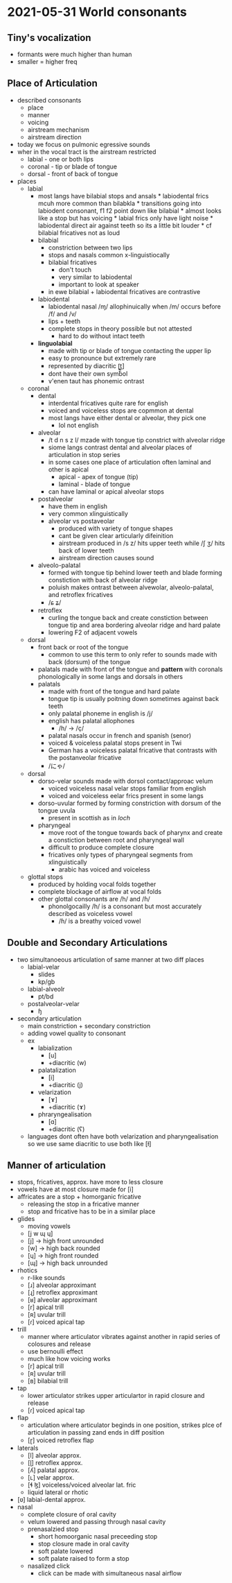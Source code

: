 # 2021-05-31 World consonants

## Tiny's vocalization
* formants were much higher than human
* smaller = higher freq
## Place of Articulation
* described consonants
  * place
  * manner
  * voicing
  * airstream mechanism
  * airstream direction
* today we focus on pulmonic egressive sounds
* wher in the vocal tract is the airstream restricted
  * labial - one or both lips
  * coronal - tip or blade of tongue
  * dorsal - front of back of tongue
* places
  * labial
    * most langs have bilabial stops and ansals
          * labiodental frics mcuh more common than bilabkla
          * transitions going into labiodent consonant, f1 f2 point down like bilabial
          * almost looks like a stop but has voicing
          * labial frics only have light noise
          * labiodental direct air against teeth so its a little bit louder
            * cf bilabial fricatives not as loud
    * bilabial
      * constriction between two lips
      * stops and nasals common x-linguistiocally
      * bilabial fricatives
        * don't touch
        * very similar to labiodental
        * important to look at speaker
      * in ewe bilabial + labiodental fricatives are contrastive
    * labiodental
      * labiodental nasal /ɱ/ allophinuically when /m/ occurs before /f/ and /v/
      * lips + teeth
      * complete stops in theory possible but not attested
        * hard to do without intact teeth        
    * **linguolabial**
      * made with tip or blade of tongue contacting the upper lip
      * easy to pronounce but extremely rare
      * represented by diacritic [̼̼̼t̼]
      * dont have their own symbol
      * v'enen taut has phonemic ontrast
  * coronal
    * dental
      * interdental fricatives quite rare for english
      * voiced and voiceless stops are copmmon at dental
      * most langs have either dental or alveolar, they pick one
        * lol not english
    * alveolar
      * /t d n s z l/ mzade with tongue tip constrict with alveolar ridge
      * siome langs contrast dental and alveolar places of articulation in stop series
      * in some cases one place of articulation often laminal and other is apical
        * apical - apex of tongue (tip)
        * laminal - blade of tongue
      * can have laminal or apical alveolar stops 
    * postalveolar
      * have them in english
      * very common xlinguistically
      * alveolar vs postaveolar
        * produced with variety of tongue shapes
        * cant be given clear articularly difeinition
        * airstream produced in /s z/ hits upper teeth while /ʃ ʒ/ hits back of lower teeth
        * airstream direction causes sound
    * alveolo-palatal
      * formed with tongue tip behind lower teeth and blade forming constiction with back of alveolar ridge
      * poluish makes ontrast between alvewolar, alveolo-palatal, and retroflex fricatives
      * /ɕ ʑ/
    * retroflex
      * curling the tongue back and create constiction between tongue tip and area bordering alveolar ridge and hard palate
      * lowering F2 of adjacent vowels
  * dorsal
    * front back or root of the tongue
      * common to use this term to only refer to sounds made with back (dorsum) of the tongue
    * palatals made with front of the tongue and **pattern** with coronals phonologically in some langs and dorsals in others
    * palatals
      * made with front of the tongue and hard palate
      * tongue tip is usually poitning down sometimes against back teeth
      * only palatal phoneme in english is /j/
      * english has palatal allophones
        * /h/ -> /ç/
      * palatal nasals occur in french and spanish (senor)
      * voiced & voiceless palatal stops present in Twi
      * German has a voiceless palatal fricative that contrasts with the postanveolar fricative
      * /にゃ/
  * dorsal
    * dorso-velar sounds made with dorsol contact/approac velum
      * voiced voiceless nasal velar stops familiar from english
      * voiced and voiceless eelar frics present in some langs
    * dorso-uvular formed by forming constriction with dorsum of the tongue uvula
      * present in scottish as in *loch*
    * pharyngeal
      * move root of the tongue towards back of pharynx and create a constiction between root and pharyngeal wall
      * difficult to produce complete closure
      * fricatives only types of pharyngeal segments from xlinguistically
        * arabic has voiced and voiceless
  * glottal stops
    * produced by holding vocal folds together
    * complete blockage of airflow at vocal folds
    * other glottal consonants are /h/ and /ɦ/
      * phonolgocailly /h/ is a consonant but most accurately described as voiceless vowel
        * /ɦ/ is a breathy voiced vowel
## Double and Secondary Articulations
* two simultanoeous articulation of same manner at two diff places
  * labial-velar
    * slides
    * kp/gb
  * labial-alveolr
    * pt/bd
  * postalveolar-velar
    * ɧ
* secondary articulation
  * main constriction + secondary constriction
  * adding vowel quality to consonant
  * ex
    * labialization
      * [u]
      * +diacritic (w)
    * palatalization
      * [i]
      * +diacritic (j)
    * velarization
      * [ɤ]
      * +diacritic (ɤ)
    * phraryngealisation
      * [ɑ]
      * +diacritic (ʕ)
  * languages dont often have both velarization and pharyngealisation so we use same diacritic to use both like [ɫ]
## Manner of articulation
* stops, fricatives, approx. have more to less closure
* vowels have at most closure made for [i]
* affricates are a stop + homorganic fricative
  * releasing the stop in a fricative manner
  * stop and fricative has to be in a similar place
* glides
  * moving vowels   
  * [j w ɰ ɥ]
  * [j] -> high front unrounded
  * [w] -> high back rounded
  * [ɥ] -> high front rounded
  * [ɰ] -> high back unrounded
* rhotics
  * r-like sounds
  * [ɹ] alveolar approximant
  * [ɻ] retroflex approximant
  * [ʁ] alveolar approximant
  * [r] apical trill
  * [ʀ] uvular trill
  * [ɾ] voiced apical tap
* trill
  * manner where articulator vibrates against another in rapid series of colosures and release
  * use bernoulli effect
  * much like how voicing works
  * [r] apical trill
  * [ʀ] uvular trill
  * [ʙ] bilabial trill
* tap
  * lower articulator strikes upper articulartor in rapid closure and release
  * [ɾ] voiced apical tap
* flap
  * articulation where articulator beginds in one position, strikes plce of articulation in passing zand ends in diff position
  * [ɽ] voiced retroflex flap
* laterals
  * [l] alveolar approx.
  * [ɭ] retroflex approx.
  * [ʎ] palatal approx.
  * [ʟ] velar approx.
  * [ɬ ɮ] voiceless/voiced alveolar lat. fric
  * liquid lateral or rhotic
* [ʋ] labial-dental approx.
* nasal
  * complete closure of oral cavity
  * velum lowered and passing through nasal cavity
  * prenasalzied stop
    * short homoorganic nasal preceeding stop
    * stop closure made in oral cavity
    * soft palate lowered
    * soft palate raised to form a stop
  * nasalized click
    * click can be made with simultaneous nasal airflow